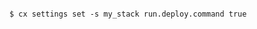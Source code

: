<!-- layout:code post: database-management_control-your-rails-database-migrations -->

```

$ cx settings set -s my_stack run.deploy.command true

```
